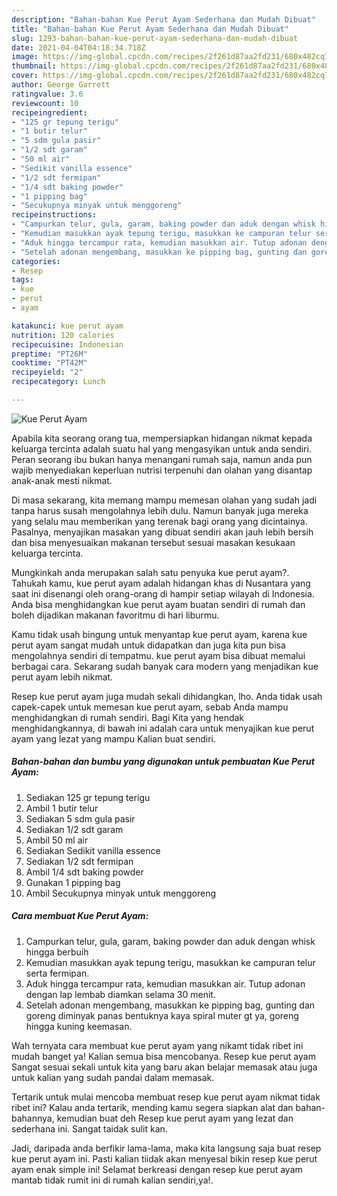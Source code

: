 ```yaml
---
description: "Bahan-bahan Kue Perut Ayam Sederhana dan Mudah Dibuat"
title: "Bahan-bahan Kue Perut Ayam Sederhana dan Mudah Dibuat"
slug: 1293-bahan-bahan-kue-perut-ayam-sederhana-dan-mudah-dibuat
date: 2021-04-04T04:18:34.718Z
image: https://img-global.cpcdn.com/recipes/2f261d87aa2fd231/680x482cq70/kue-perut-ayam-foto-resep-utama.jpg
thumbnail: https://img-global.cpcdn.com/recipes/2f261d87aa2fd231/680x482cq70/kue-perut-ayam-foto-resep-utama.jpg
cover: https://img-global.cpcdn.com/recipes/2f261d87aa2fd231/680x482cq70/kue-perut-ayam-foto-resep-utama.jpg
author: George Garrett
ratingvalue: 3.6
reviewcount: 10
recipeingredient:
- "125 gr tepung terigu"
- "1 butir telur"
- "5 sdm gula pasir"
- "1/2 sdt garam"
- "50 ml air"
- "Sedikit vanilla essence"
- "1/2 sdt fermipan"
- "1/4 sdt baking powder"
- "1 pipping bag"
- "Secukupnya minyak untuk menggoreng"
recipeinstructions:
- "Campurkan telur, gula, garam, baking powder dan aduk dengan whisk hingga berbuih"
- "Kemudian masukkan ayak tepung terigu, masukkan ke campuran telur serta fermipan."
- "Aduk hingga tercampur rata, kemudian masukkan air. Tutup adonan dengan lap lembab diamkan selama 30 menit."
- "Setelah adonan mengembang, masukkan ke pipping bag, gunting dan goreng diminyak panas bentuknya kaya spiral muter gt ya, goreng hingga kuning keemasan."
categories:
- Resep
tags:
- kue
- perut
- ayam

katakunci: kue perut ayam 
nutrition: 120 calories
recipecuisine: Indonesian
preptime: "PT26M"
cooktime: "PT42M"
recipeyield: "2"
recipecategory: Lunch

---
```



![Kue Perut Ayam](https://img-global.cpcdn.com/recipes/2f261d87aa2fd231/680x482cq70/kue-perut-ayam-foto-resep-utama.jpg)

Apabila kita seorang orang tua, mempersiapkan hidangan nikmat kepada keluarga tercinta adalah suatu hal yang mengasyikan untuk anda sendiri. Peran seorang ibu bukan hanya menangani rumah saja, namun anda pun wajib menyediakan keperluan nutrisi terpenuhi dan olahan yang disantap anak-anak mesti nikmat.

Di masa  sekarang, kita memang mampu memesan olahan yang sudah jadi tanpa harus susah mengolahnya lebih dulu. Namun banyak juga mereka yang selalu mau memberikan yang terenak bagi orang yang dicintainya. Pasalnya, menyajikan masakan yang dibuat sendiri akan jauh lebih bersih dan bisa menyesuaikan makanan tersebut sesuai masakan kesukaan keluarga tercinta. 



Mungkinkah anda merupakan salah satu penyuka kue perut ayam?. Tahukah kamu, kue perut ayam adalah hidangan khas di Nusantara yang saat ini disenangi oleh orang-orang di hampir setiap wilayah di Indonesia. Anda bisa menghidangkan kue perut ayam buatan sendiri di rumah dan boleh dijadikan makanan favoritmu di hari liburmu.

Kamu tidak usah bingung untuk menyantap kue perut ayam, karena kue perut ayam sangat mudah untuk didapatkan dan juga kita pun bisa mengolahnya sendiri di tempatmu. kue perut ayam bisa dibuat memalui berbagai cara. Sekarang sudah banyak cara modern yang menjadikan kue perut ayam lebih nikmat.

Resep kue perut ayam juga mudah sekali dihidangkan, lho. Anda tidak usah capek-capek untuk memesan kue perut ayam, sebab Anda mampu menghidangkan di rumah sendiri. Bagi Kita yang hendak menghidangkannya, di bawah ini adalah cara untuk menyajikan kue perut ayam yang lezat yang mampu Kalian buat sendiri.

<!--inarticleads1-->

##### Bahan-bahan dan bumbu yang digunakan untuk pembuatan Kue Perut Ayam:

1. Sediakan 125 gr tepung terigu
1. Ambil 1 butir telur
1. Sediakan 5 sdm gula pasir
1. Sediakan 1/2 sdt garam
1. Ambil 50 ml air
1. Sediakan Sedikit vanilla essence
1. Sediakan 1/2 sdt fermipan
1. Ambil 1/4 sdt baking powder
1. Gunakan 1 pipping bag
1. Ambil Secukupnya minyak untuk menggoreng




<!--inarticleads2-->

##### Cara membuat Kue Perut Ayam:

1. Campurkan telur, gula, garam, baking powder dan aduk dengan whisk hingga berbuih
1. Kemudian masukkan ayak tepung terigu, masukkan ke campuran telur serta fermipan.
1. Aduk hingga tercampur rata, kemudian masukkan air. Tutup adonan dengan lap lembab diamkan selama 30 menit.
1. Setelah adonan mengembang, masukkan ke pipping bag, gunting dan goreng diminyak panas bentuknya kaya spiral muter gt ya, goreng hingga kuning keemasan.




Wah ternyata cara membuat kue perut ayam yang nikamt tidak ribet ini mudah banget ya! Kalian semua bisa mencobanya. Resep kue perut ayam Sangat sesuai sekali untuk kita yang baru akan belajar memasak atau juga untuk kalian yang sudah pandai dalam memasak.

Tertarik untuk mulai mencoba membuat resep kue perut ayam nikmat tidak ribet ini? Kalau anda tertarik, mending kamu segera siapkan alat dan bahan-bahannya, kemudian buat deh Resep kue perut ayam yang lezat dan sederhana ini. Sangat taidak sulit kan. 

Jadi, daripada anda berfikir lama-lama, maka kita langsung saja buat resep kue perut ayam ini. Pasti kalian tiidak akan menyesal bikin resep kue perut ayam enak simple ini! Selamat berkreasi dengan resep kue perut ayam mantab tidak rumit ini di rumah kalian sendiri,ya!.


